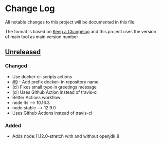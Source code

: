 # Change Log
All notable changes to this project will be documented in this file.

The format is based on [Keep a Changelog](http://keepachangelog.com/)
and this project uses the version of main tool as main version number .

## [Unreleased]

### Changed
- Use docker-ci-scripts actions
- [#9] - Add prefix docker- in repository name
- (ci) Fixes small typo in greetings message
- (ci) Uses Github Action instead of travis-ci
- Better Actions workflow 
- node:lts --> 10.16.3
- node:stable --> 12.9.0
- Uses Github Actions instead of travis-ci

### Added
- Adds node:11.12.0-stretch with and without openjdk 8

[#9]: https://github.com/philips-software/docker-node/issues/9
[Unreleased]: https://github.com/philips-software/docker-node
